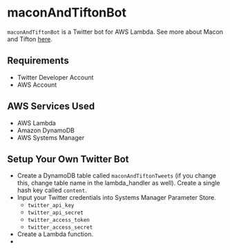 # maconAndTiftonBot

`maconAndTiftonBot` is a Twitter bot for AWS Lambda. See more about Macon and Tifton [here](https://twitter.com/maconandtifton).

## Requirements

* Twitter Developer Account
* AWS Account

## AWS Services Used

* AWS Lambda 
* Amazon DynamoDB 
* AWS Systems Manager

## Setup Your Own Twitter Bot
* Create a DynamoDB table called `maconAndTiftonTweets` (if you change this, change table name in the lambda_handler as well). Create a single hash key called `content`.
* Input your Twitter credentials into Systems Manager Parameter Store.
    * `twitter_api_key`
    * `twitter_api_secret`
    * `twitter_access_token`
    * `twitter_access_secret`
* Create a Lambda function.
* 
